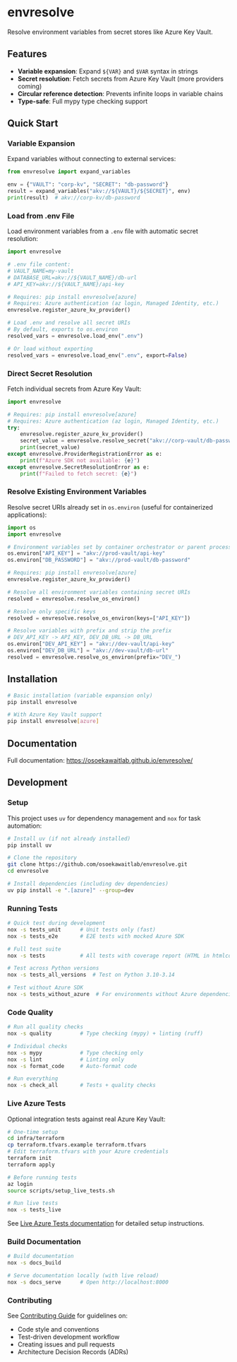 # envresolve

Resolve environment variables from secret stores like Azure Key Vault.

## Features

- **Variable expansion**: Expand `${VAR}` and `$VAR` syntax in strings
- **Secret resolution**: Fetch secrets from Azure Key Vault (more providers coming)
- **Circular reference detection**: Prevents infinite loops in variable chains
- **Type-safe**: Full mypy type checking support

## Quick Start

### Variable Expansion

Expand variables without connecting to external services:

```python
from envresolve import expand_variables

env = {"VAULT": "corp-kv", "SECRET": "db-password"}
result = expand_variables("akv://${VAULT}/${SECRET}", env)
print(result)  # akv://corp-kv/db-password
```

### Load from .env File

Load environment variables from a `.env` file with automatic secret resolution:

```python
import envresolve

# .env file content:
# VAULT_NAME=my-vault
# DATABASE_URL=akv://${VAULT_NAME}/db-url
# API_KEY=akv://${VAULT_NAME}/api-key

# Requires: pip install envresolve[azure]
# Requires: Azure authentication (az login, Managed Identity, etc.)
envresolve.register_azure_kv_provider()

# Load .env and resolve all secret URIs
# By default, exports to os.environ
resolved_vars = envresolve.load_env(".env")

# Or load without exporting
resolved_vars = envresolve.load_env(".env", export=False)
```

### Direct Secret Resolution

Fetch individual secrets from Azure Key Vault:

```python
import envresolve

# Requires: pip install envresolve[azure]
# Requires: Azure authentication (az login, Managed Identity, etc.)
try:
    envresolve.register_azure_kv_provider()
    secret_value = envresolve.resolve_secret("akv://corp-vault/db-password")
    print(secret_value)
except envresolve.ProviderRegistrationError as e:
    print(f"Azure SDK not available: {e}")
except envresolve.SecretResolutionError as e:
    print(f"Failed to fetch secret: {e}")
```

### Resolve Existing Environment Variables

Resolve secret URIs already set in `os.environ` (useful for containerized applications):

```python
import os
import envresolve

# Environment variables set by container orchestrator or parent process
os.environ["API_KEY"] = "akv://prod-vault/api-key"
os.environ["DB_PASSWORD"] = "akv://prod-vault/db-password"

# Requires: pip install envresolve[azure]
envresolve.register_azure_kv_provider()

# Resolve all environment variables containing secret URIs
resolved = envresolve.resolve_os_environ()

# Resolve only specific keys
resolved = envresolve.resolve_os_environ(keys=["API_KEY"])

# Resolve variables with prefix and strip the prefix
# DEV_API_KEY -> API_KEY, DEV_DB_URL -> DB_URL
os.environ["DEV_API_KEY"] = "akv://dev-vault/api-key"
os.environ["DEV_DB_URL"] = "akv://dev-vault/db-url"
resolved = envresolve.resolve_os_environ(prefix="DEV_")
```

## Installation

```bash
# Basic installation (variable expansion only)
pip install envresolve

# With Azure Key Vault support
pip install envresolve[azure]
```

## Documentation

Full documentation: https://osoekawaitlab.github.io/envresolve/

## Development

### Setup

This project uses `uv` for dependency management and `nox` for task automation:

```bash
# Install uv (if not already installed)
pip install uv

# Clone the repository
git clone https://github.com/osoekawaitlab/envresolve.git
cd envresolve

# Install dependencies (including dev dependencies)
uv pip install -e ".[azure]" --group=dev
```

### Running Tests

```bash
# Quick test during development
nox -s tests_unit      # Unit tests only (fast)
nox -s tests_e2e       # E2E tests with mocked Azure SDK

# Full test suite
nox -s tests           # All tests with coverage report (HTML in htmlcov/)

# Test across Python versions
nox -s tests_all_versions  # Test on Python 3.10-3.14

# Test without Azure SDK
nox -s tests_without_azure  # For environments without Azure dependencies
```

### Code Quality

```bash
# Run all quality checks
nox -s quality         # Type checking (mypy) + linting (ruff)

# Individual checks
nox -s mypy            # Type checking only
nox -s lint            # Linting only
nox -s format_code     # Auto-format code

# Run everything
nox -s check_all       # Tests + quality checks
```

### Live Azure Tests

Optional integration tests against real Azure Key Vault:

```bash
# One-time setup
cd infra/terraform
cp terraform.tfvars.example terraform.tfvars
# Edit terraform.tfvars with your Azure credentials
terraform init
terraform apply

# Before running tests
az login
source scripts/setup_live_tests.sh

# Run live tests
nox -s tests_live
```

See [Live Azure Tests documentation](https://osoekawaitlab.github.io/envresolve/developer-guide/live-tests/) for detailed setup instructions.

### Build Documentation

```bash
# Build documentation
nox -s docs_build

# Serve documentation locally (with live reload)
nox -s docs_serve      # Open http://localhost:8000
```

### Contributing

See [Contributing Guide](https://osoekawaitlab.github.io/envresolve/contributing/) for guidelines on:

- Code style and conventions
- Test-driven development workflow
- Creating issues and pull requests
- Architecture Decision Records (ADRs)
